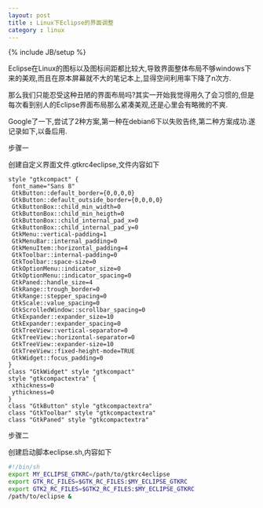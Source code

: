 ```yaml
---
layout: post
title : Linux下Eclipse的界面调整
category : linux
---
```

{% include JB/setup %}

Eclipse在Linux的图标以及图标间距都比较大,导致界面整体布局不够windows下来的美观,而且在原本屏幕就不大的笔记本上,显得空间利用率下降了n次方.

那么我们只能忍受这种丑陋的界面布局吗?其实一开始我觉得用久了会习惯的,但是每次看到别人的Eclipse界面布局那么紧凑美观,还是心里会有略微的不爽.

Google了一下,尝试了2种方案,第一种在debian6下以失败告终,第二种方案成功.遂记录如下,以备后用.

步骤一

创建自定义界面文件.gtkrc4eclipse,文件内容如下

	style "gtkcompact" {
	 font_name="Sans 8"
	 GtkButton::default_border={0,0,0,0}
	 GtkButton::default_outside_border={0,0,0,0}
	 GtkButtonBox::child_min_width=0
	 GtkButtonBox::child_min_heigth=0
	 GtkButtonBox::child_internal_pad_x=0
	 GtkButtonBox::child_internal_pad_y=0
	 GtkMenu::vertical-padding=1
	 GtkMenuBar::internal_padding=0
	 GtkMenuItem::horizontal_padding=4
	 GtkToolbar::internal-padding=0
	 GtkToolbar::space-size=0
	 GtkOptionMenu::indicator_size=0
	 GtkOptionMenu::indicator_spacing=0
	 GtkPaned::handle_size=4
	 GtkRange::trough_border=0
	 GtkRange::stepper_spacing=0
	 GtkScale::value_spacing=0
	 GtkScrolledWindow::scrollbar_spacing=0
	 GtkExpander::expander_size=10
	 GtkExpander::expander_spacing=0
	 GtkTreeView::vertical-separator=0
	 GtkTreeView::horizontal-separator=0
	 GtkTreeView::expander-size=10
	 GtkTreeView::fixed-height-mode=TRUE
	 GtkWidget::focus_padding=0
	}
	class "GtkWidget" style "gtkcompact"
	style "gtkcompactextra" {
	 xthickness=0
	 ythickness=0
	}
	class "GtkButton" style "gtkcompactextra"
	class "GtkToolbar" style "gtkcompactextra"
	class "GtkPaned" style "gtkcompactextra"

步骤二

创建启动脚本eclipse.sh,内容如下

```bash
#!/bin/sh
export MY_ECLIPSE_GTKRC=/path/to/gtkrc4eclipse
export GTK_RC_FILES=$GTK_RC_FILES:$MY_ECLIPSE_GTKRC
export GTK2_RC_FILES=$GTK2_RC_FILES:$MY_ECLIPSE_GTKRC
/path/to/eclipse &
```

